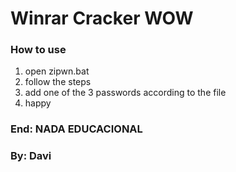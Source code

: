 # Winrar Cracker WOW

### How to use

1. open zipwn.bat
2. follow the steps
3. add one of the 3 passwords according to the file
4. happy

### End: NADA EDUCACIONAL
### By: Davi 
